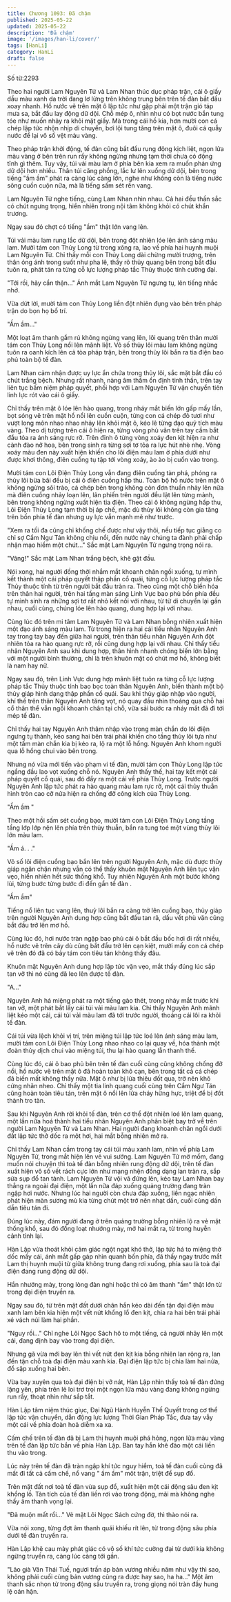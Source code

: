 ```yaml
---
title: Chương 1093: Đã chậm
published: 2025-05-22
updated: 2025-05-22
description: 'Đã chậm'
image: '/images/han-li/cover/'
tags: [HanLi]
category: HanLi
draft: false
---
```


Số từ:2293  










Theo hai người Lam Nguyên Tử và Lam Nhan thúc dục pháp trận, cái ô giấy dầu màu xanh da trời đang lơ lửng trên không trung bên trên tế đàn bắt đầu xoay nhanh. Hồ nước vẽ trên mặt ô lập tức như gặp phải một trận gió táp mưa sa, bắt đầu lay động dữ dội. Chỗ mép ô, nhìn như có bọt nước bắn tung tóe như muốn nhảy ra khỏi mặt giấy. Mà trong cái hồ kia, hơn mười con cá chép lập tức nhộn nhịp di chuyển, bơi lội tung tăng trên mặt ô, đuôi cá quẫy nước để lại vô số vệt màu vàng.

Theo pháp trận khởi động, tế đàn cũng bắt đầu rung động kịch liệt, ngọn lửa màu vàng ở bên trên run rẩy không ngừng nhưng tạm thời chưa có động tĩnh gì thêm. Tuy vậy, túi vải màu lam ở phía bên kia xem ra muốn phản ứng dữ dội hơn nhiều. Thân túi căng phồng, lắc lư lên xuống dữ dội, bên trong tiếng "ầm ầm" phát ra càng lúc càng lớn, nghe như không còn là tiếng nước sông cuồn cuộn nữa, mà là tiếng sấm sét rền vang.

Lam Nguyên Tử nghe tiếng, cùng Lam Nhan nhìn nhau. Cả hai đều thần sắc có chút ngưng trọng, hiển nhiên trong nội tâm không khỏi có chút khẩn trương.

Ngay sau đó chợt có tiếng "ầm" thật lớn vang lên.

Túi vải màu lam rung lắc dữ dội, bên trong đột nhiên lóe lên ánh sáng màu lam. Mười tám con Thủy Long từ trong xông ra, lao về phía hai huynh muội Lam Nguyên Tử. Chỉ thấy mỗi con Thủy Long dài chừng mười trượng, trên thân óng ánh trong suốt như pha lê, thấy rõ thủy quang bên trong bắt đầu tuôn ra, phát tán ra từng cỗ lực lượng pháp tắc Thủy thuộc tính cường đại.

"Tới rồi, hãy cẩn thận..." Ánh mắt Lam Nguyên Tử ngưng tụ, lên tiếng nhắc nhở.

Vừa dứt lời, mười tám con Thủy Long liền đột nhiên đụng vào bên trên pháp trận do bọn họ bố trí.

"Ầm ầm..."

Một loạt âm thanh gầm rú không ngừng vang lên, lôi quang trên thân mười tám con Thủy Long nổi lên mãnh liệt. Vô số thủy lôi màu lam không ngừng tuôn ra oanh kích lên cả tòa pháp trận, bên trong thủy lôi bắn ra tia điện bao phủ toàn bộ tế đàn.

Lam Nhan cảm nhận được uy lực ẩn chứa trong thủy lôi, sắc mặt bắt đầu có chút trắng bệch. Nhưng rất nhanh, nàng âm thầm ổn định tinh thần, trên tay liên tục bấm niệm pháp quyết, phối hợp với Lam Nguyên Tử vận chuyển tiên linh lực rót vào cái ô giấy.

Chỉ thấy trên mặt ô lóe lên hào quang, trong nháy mắt biến lớn gấp mấy lần, bọt sóng vẽ trên mặt hồ nổi lên cuồn cuộn, từng con cá chép đỏ tươi như vượt long môn nhao nhao nhảy lên khỏi mặt ô, kéo lê từng đạo quỹ tích màu vàng. Theo dị tượng trên cái ô hiện ra, từng vòng phù văn trên tay cầm bắt đầu tỏa ra ánh sáng rực rỡ. Trên đỉnh ô từng vòng xoáy đen kịt hiện ra như cành đào nở hoa, bên trong sinh ra từng sợi tơ tỏa ra lực hút nhè nhẹ. Vòng xoáy màu đen này xuất hiện khiến cho lôi điện màu lam ở phía dưới như được khơi thông, điên cuồng tụ tập tới vòng xoáy, ào ào bị cuốn vào trong.

Mười tám con Lôi Điện Thủy Long vẫn đang điên cuồng tàn phá, phóng ra thủy lôi bừa bãi đều bị cái ô điên cuồng hấp thu. Toàn bộ hồ nước trên mặt ô không ngừng sôi trào, cá chép bên trong không còn đơn thuần nhảy lên nữa mà điên cuồng nhảy loạn lên, lân phiến trên người đều lật lên từng mảnh, bên trong không ngừng xuất hiện tia điện. Theo cái ô không ngừng hấp thu, Lôi Điện Thủy Long tạm thời bị áp chế, mặc dù thủy lôi không còn gia tăng trên bốn phía tế đàn nhưng uy lực vẫn mạnh mẽ như trước.

"Xem ra tối đa cũng chỉ khống chế được như vậy thôi, nếu tiếp tục giằng co chỉ sợ Cẩm Ngư Tán không chịu nổi, đến nước này chúng ta đành phải chấp nhận mạo hiểm một chút..." Sắc mặt Lam Nguyên Tử ngưng trọng nói ra.

"Vâng!" Sắc mặt Lam Nhan trắng bệch, khẽ gật đầu.

Nói xong, hai người đồng thời nhắm mắt khoanh chân ngồi xuống, tự mình kết thành một cái pháp quyết thập phần cổ quái, từng cỗ lực lượng pháp tắc Thủy thuộc tính từ trên người bắt đầu tràn ra. Theo cùng một chỗ biến hóa trên thân hai người, trên hai tầng màn sáng Linh Vực bao phủ bốn phía đều tự mình sinh ra những sợi tơ rất nhỏ kết nối với nhau, từ từ di chuyển lại gần nhau, cuối cùng, chúng lóe lên hào quang, dung hợp lại với nhau.

Cùng lúc đó trên mi tâm Lam Nguyên Tử và Lam Nhan bỗng nhiên xuất hiện một đạo ánh sáng màu lam. Từ trong hiện ra hai cái tiểu nhân Nguyên Anh tay trong tay bay đến giữa hai người, trên thân tiểu nhân Nguyên Anh đột nhiên tỏa ra hào quang rực rỡ, rồi cũng dung hợp lại với nhau. Chỉ thấy tiểu nhân Nguyên Anh sau khi dung hợp, thân hình nhanh chóng biến lớn bằng với một người bình thường, chỉ là trên khuôn mặt có chút mơ hồ, không biết là nam hay nữ.

Ngay sau đó, trên Linh Vực dung hợp mãnh liệt tuôn ra từng cỗ lực lượng pháp tắc Thủy thuộc tính bao bọc toàn thân Nguyên Anh, biến thành một bộ thủy giáp hình dạng thập phần cổ quái. Sau khi thủy giáp nhập vào người, khí thế trên thân Nguyên Anh tăng vọt, nó quay đầu nhìn thoáng qua chỗ hai cổ thân thể vẫn ngồi khoanh chân tại chỗ, vừa sải bước ra nháy mắt đã đi tới mép tế đàn.

Chỉ thấy hai tay Nguyên Anh thâm nhập vào trong màn chắn do lôi điện ngưng tụ thành, kéo sang hai bên trái phải khiến cho tầng thủy lôi tựa như một tấm màn chắn kia bị kéo ra, lộ ra một lỗ hổng. Nguyên Anh khom người qua lỗ hổng chui vào bên trong.

Nhưng nó vừa mới tiến vào phạm vi tế đàn, mười tám con Thủy Long lập tức ngẩng đầu lao vọt xuống chỗ nó. Nguyên Anh thấy thế, hai tay kết một cái pháp quyết cổ quái, sau đó đẩy ra một cái về phía Thủy Long. Trước người Nguyên Anh lập tức phát ra hào quang màu lam rực rỡ, một cái thủy thuẫn hình tròn cao cỡ nửa hiện ra chống đỡ công kích của Thủy Long.

"Ầm ầm "

Theo một hồi sấm sét cuồng bạo, mười tám con Lôi Điện Thủy Long tầng tầng lớp lớp nện lên phía trên thủy thuẫn, bắn ra tung toé một vùng thủy lôi lớn màu lam.

"Ầm á. . ."

Vô số lôi điện cuồng bạo bắn lên trên người Nguyên Anh, mặc dù được thủy giáp ngăn chặn nhưng vẫn có thể thấy khuôn mặt Nguyên Anh liên tục vặn vẹo, hiển nhiên hết sức thống khổ. Tuy nhiên Nguyên Anh một bước không lùi, từng bước từng bước đi đến gần tế đàn .

"Ầm ầm"

Tiếng nổ liên tục vang lên, thuỷ lôi bắn ra càng trở lên cuồng bạo, thủy giáp trên người Nguyên Anh dung hợp cũng bắt đầu tan rã, dấu vết phù văn cũng bắt đầu trở lên mơ hồ.

Cùng lúc đó, hơi nước tràn ngập bao phủ cái ô bắt đầu bốc hơi đi rất nhiều, hồ nước vẽ trên cây dù cũng bắt đầu trở lên cạn kiệt, mười mấy con cá chép vẽ trên đó đã có bảy tám con tiêu tán không thấy đâu.

Khuôn mặt Nguyên Anh dung hợp lập tức vặn vẹo, mắt thấy đúng lúc sắp tan vỡ thì nó cũng đã leo lên được tế đàn.

"A..."

Nguyên Anh há miệng phát ra một tiếng gào thét, trong nháy mắt trước khi tan vỡ, một phát bắt lấy cái túi vải màu lam kia. Chỉ thấy Nguyên Anh mãnh liệt kéo một cái, cái túi vải màu lam đã tới trước người, thoáng cái lôi ra khỏi tế đàn.

Cái túi vừa lệch khỏi vị trí, trên miệng túi lập tức loé lên ánh sáng màu lam, mười tám con Lôi Điện Thủy Long nhao nhao co lại quay về, hóa thành một đoàn thủy dịch chui vào miệng túi, thu lại hào quang lẫn thanh thế.

Cùng lúc đó, cái ô bao phủ bên trên tế đàn cuối cùng cũng không chống đỡ nổi, hồ nước vẽ trên mặt ô đã hoàn toàn khô cạn, bên trong tất cả cá chép đã biến mất không thấy nữa. Mặt ô như bị lửa thiêu đốt qua, trở nên khô cứng nhăn nheo. Chỉ thấy một tia linh quang cuối cùng trên Cẩm Ngư Tán cũng hoàn toàn tiêu tán, trên mặt ô nổi lên lửa cháy hừng hực, triệt để bị đốt thành tro tàn.

Sau khi Nguyên Anh rời khỏi tế đàn, trên cơ thể đột nhiên loé lên lam quang, một lần nữa hoá thành hai tiểu nhân Nguyên Anh phân biệt bay trở về trên người Lam Nguyên Tử và Lam Nhan. Hai người đang khoanh chân ngồi dưới đất lập tức thở dốc ra một hơi, hai mắt bỗng nhiên mở ra.

Chỉ thấy Lam Nhan cầm trong tay cái túi màu xanh lam, nhìn về phía Lam Nguyên Tử, trong mắt hiện lên vẻ vui sướng. Lam Nguyên Tử mở mồm, đang muốn nói chuyện thì toà tế đàn bỗng nhiên rung động dữ dội, trên tế đàn xuất hiện vô số vết rách cực lớn như mạng nhện đồng dạng lan tràn ra, sắp sửa sụp đổ tan tành. Lam Nguyên Tử vội vã đứng lên, kéo tay Lam Nhan bay thẳng ra ngoài đại điện, một lần nữa đáp xuống quảng trường đang tràn ngập hơi nước. Nhưng lúc hai người còn chưa đáp xuống, liền ngạc nhiên phát hiện màn sương mù kia từng chút một trở nên nhạt dần, cuối cùng dần dần tiêu tán đi.

Đúng lúc này, đám người đang ở trên quảng trường bỗng nhiên lộ ra vẻ mặt thống khổ, sau đó đồng loạt nhướng mày, mở hai mắt ra, từ trong huyễn cảnh tỉnh lại.

Hàn Lập vừa thoát khỏi cảm giác ngột ngạt khó thở, lập tức há to miệng thở dốc mấy cái, ánh mắt gấp gáp nhìn quanh bốn phía, đã thấy ngay trước mắt Lam thị huynh muội từ giữa không trung đang rơi xuống, phía sau là toà đại điện đang rung động dữ dội.

Hắn nhướng mày, trong lòng đàn nghi hoặc thì có âm thanh "ầm" thật lớn từ trong đại điện truyền ra.

Ngay sau đó, từ trên mặt đất dưới chân hắn kéo dài đến tận đại điện màu xanh lam bên kia hiện một vết nứt khổng lồ đen kịt, chia ra hai bên trái phải xé vách núi làm hai phần.

"Nguy rồi..." Chỉ nghe Lôi Ngọc Sách hô to một tiếng, cả người nhảy lên một cái, đang định bay vào trong đại điện.

Nhưng gã vừa mới bay lên thì vết nứt đen kịt kia bỗng nhiên lan rộng ra, lan đến tận chỗ toà đại điện màu xanh kia. Đại điện lập tức bị chia làm hai nửa, đổ sập xuống hai bên.

Vừa bay xuyên qua toà đại điện bị vỡ nát, Hàn Lập nhìn thấy toà tế đàn đứng lặng yên, phía trên lẻ loi trơ trọi một ngọn lửa màu vàng đang không ngừng run rẩy, thoạt nhìn như sắp tắt.

Hàn Lập tâm niệm thúc giục, Đại Ngũ Hành Huyễn Thế Quyết trong cơ thể lập tức vận chuyển, dẫn động lực lượng Thời Gian Pháp Tắc, đưa tay vẫy một cái về phía đoàn hoả diễm xa xa.

Cấm chế trên tế đàn đã bị Lam thị huynh muội phá hỏng, ngọn lửa màu vàng trên tế đàn lập tức bắn về phía Hàn Lập. Bàn tay hắn khẽ đảo một cái liền thu vào trong.

Lúc này trên tế đàn đã tràn ngập khí tức nguy hiểm, toà tế đàn cuối cùng đã mất đi tất cả cấm chế, nổ vang " ầm ầm" môt trận, triệt để sụp đổ.

Trên mặt đất nơi toà tế đàn vừa sụp đổ, xuất hiện một cái động sâu đen kịt khổng lồ. Tàn tích của tế đàn liền rơi vào trong động, mãi mà không nghe thấy âm thanh vọng lại.

"Đã muộn mất rồi..." Vẻ mặt Lôi Ngọc Sách cứng đờ, thì thào nói ra.

Vừa nói xong, từng đợt âm thanh quái khiếu rít lên, từ trong động sâu phía dưới tế đàn truyền ra.

Hàn Lập khẽ cau mày phát giác có vô số khí tức cường đại từ dưới kia không ngừng truyền ra, càng lúc càng tới gần.

"Lão già Văn Thái Tuế, ngươi trấn áp bản vương nhiều năm như vậy thì sao, không phải cuối cùng bản vương cũng ra được hay sao, ha ha..." Một âm thanh sắc nhọn từ trong động sâu truyền ra, trong giọng nói tràn đầy hung lệ oán hận.
